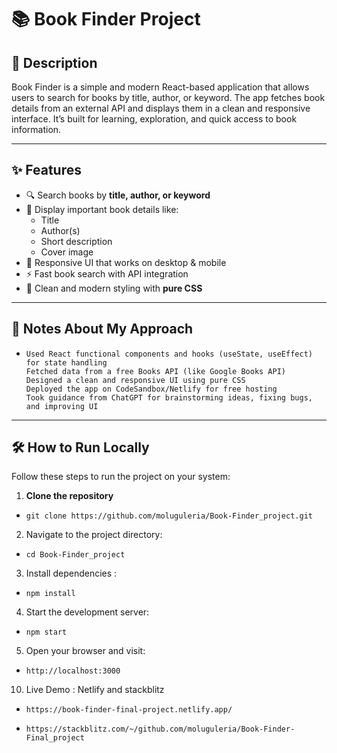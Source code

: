 # 📚 Book Finder Project

## 📖 Description
Book Finder is a simple and modern React-based application that allows users to search for books by title, author, or keyword. The app fetches book details from an external API and displays them in a clean and responsive interface. It’s built for learning, exploration, and quick access to book information.

---
## ✨ Features
- 🔍 Search books by **title, author, or keyword**
- 📄 Display important book details like:
  - Title
  - Author(s)
  - Short description
  - Cover image
- 📱 Responsive UI that works on desktop & mobile
- ⚡ Fast book search with API integration
- 🎨 Clean and modern styling with **pure CSS**

---
## 📝 Notes About My Approach
-     Used React functional components and hooks (useState, useEffect) for state handling
      Fetched data from a free Books API (like Google Books API)
      Designed a clean and responsive UI using pure CSS
      Deployed the app on CodeSandbox/Netlify for free hosting
      Took guidance from ChatGPT for brainstorming ideas, fixing bugs, and improving UI
---

## 🛠️ How to Run Locally
Follow these steps to run the project on your system:

1. **Clone the repository**
-     git clone https://github.com/moluguleria/Book-Finder_project.git
   
2. Navigate to the project directory:
-     cd Book-Finder_project
   
3. Install dependencies :
-     npm install
  
4. Start the development server:
-     npm start
  
5. Open your browser and visit:
-     http://localhost:3000

10. Live Demo : Netlify and stackblitz
-     https://book-finder-final-project.netlify.app/
-     https://stackblitz.com/~/github.com/moluguleria/Book-Finder-Final_project
  


